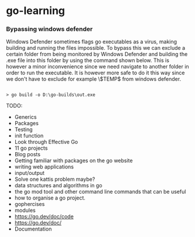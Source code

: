 # go-learning

### Bypassing windows defender

Windows Defender sometimes flags go executables as a virus, making building and running the files impossible. To bypass this we can exclude a certain folder 
from being monitored by Windows Defender and building the .exe file into this folder by using the command shown below. This is however a minor inconvenience since
we need navigate to another folder in order to run the executable. It is however more safe to do it this way since we don't have to exclude for example \\\$TEMP\$
from windows defender. 

```console

> go build -o D:\go-builds\out.exe

```


TODO:

- Generics
- Packages
- Testing
- init function
- Look through Effective Go
- 11 go projects
- Blog posts
- Getting familiar with packages on the go website
- writing web applications
- input/output
- Solve one kattis problem maybe?
- data structures and algorithms in go
- the go mod tool and other command line commands that can be useful
- how to organise a go project.
- gophercises
- modules
- https://go.dev/doc/code
- https://go.dev/doc/
- Documentation
